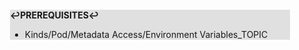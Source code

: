 <div style="margin:2em; background-color: #e0e0e0;">

<strong>↩PREREQUISITES↩</strong>

 * Kinds/Pod/Metadata Access/Environment Variables_TOPIC

</div>

